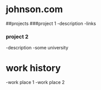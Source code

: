 # johnson.com
##projects
###project 1
-description
-links

### project 2
-description
-some university

# work history
-work place 1
-work place 2
